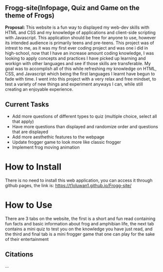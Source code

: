 ## Frogg-site(Infopage, Quiz and Game on the theme of Frogs)

**Proposal:** This website is a fun way to displayed my web-dev skills with HTML and CSS and my knowledge of applications
and client-side scripting with Javascript. This application should be free for anyone to use, however its intended 
audience is primarily teens and pre-teens. This project was of intrest to me, as it was my first ever coding project
and was one i did in high-school, now that I have an increase amount coding knowledge, I was looking to apply concepts
and practices I have picked up learning and workign with other languages and see if those skills are transferable. My goal
was to accomplish all of this while refreshing my knowledge on HTML, CSS, and Javascript which being the first languages I
learnt have begun to fade with time. I went into this project with a very relax and free mindset, to test a variety of
new things and experiment anyways I can, while still creating an enjoyable experience.


## Current Tasks
- Add more questions of different types to quiz (multiple choice, select all that apply)
- Have more questions than displayed and randomize order and questions that are displayed
- Add more aesthethic features to the webpage
- Update frogger game to look more like classic frogger
- Implement frog moving animation


# How to Install
There is no need to install this web application, you can access it through github pages, the link is:
https://t1oluwan1.github.io/Frogg-site/

# How to Use
There are 3 tabs on the website, the first is a short and fun read containing fun facts and basic information about frog 
and amphibian life, the next tab contains a mini quiz to test you on the knowledge you have just read, and the third and
final tab is a mini frogger game that one can play for the sake of their entertainment

## Citations
...
